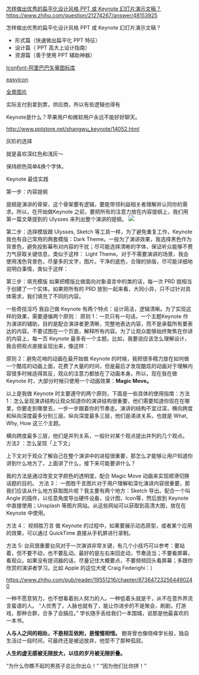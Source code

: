 [怎样做出优秀的扁平化设计风格 PPT 或 Keynote 幻灯片演示文稿？](https://www.zhihu.com/question/21274267/answer/95533231)
https://www.zhihu.com/question/21274267/answer/48153925

怎样做出优秀的扁平化设计风格 PPT 或 Keynote 幻灯片演示文稿？

* 形式篇（快速做出扁平化 PPT 特征）
* 设计篇（ PPT 高大上设计指南）
* 资源篇（善于使用 PPT 辅助神器）

[Iconfont-阿里巴巴矢量图标库](http://www.iconfont.cn/collections/index?spm=a313x.7781069.1998910419.4&type=1)

[easyicon](https://www.easyicon.net/)


[全景图片](http://www.quanjing.com/)

实际支付到拿到票，供应商，所以有些逻辑也得有


Keynote是什么？苹果用户和微软用户永远不能好好聊天。


http://www.pptstore.net/shangwu_keynote/14052.html


灰阶的选择

就是喜欢深红色和浅灰～

保持颜色简单&换个字体。

Keynote 最佳实践

第一步：内容提纲

提纲是演讲的骨架，这个骨架要有逻辑，要能带领利益相关者理解并认同你的需求。所以，在开始做Keynote 之前，要把所有的注意力放在内容提纲上，我们用第一篇文章提到的 Ulysses 来列出整个演讲的提纲。
![](https://pic3.zhimg.com/94ac79d0c0bc82f8813b92f7510b3e54_b.jpg)

第二步：选择模版跟 Ulysses, Sketch 等工具一样，为了避免重复工作，Keynote 我也有自己常用的两套模版：Dark Theme。一般为了演讲效果，我选择黑色作为背景色，避免投影幕布对内容的干扰；尽可能选择清晰的字体，保证听众能够不费力气获取关键信息，类似于这样：
Light Theme。对于不需要演讲的场景，我会使用浅色背景色，尽量多的文字，图片。干净的底色，合理的排版，尽可能详细地说明白事情，类似于这样：

第三步：填充模版
如果把模版比做面向对象语言中的类的话，每一次 PRD 就相当于创建了一个实体。如果把所有的 PRD 放到一起来看，大同小异，只不过针对具体需求，我们填充了不同的内容。

一些奇技淫巧
我自己做 Keynote 有两个特点：设计简洁，逻辑清晰。为了实现这样的效果，需要遵循两个原则：
原则 1：一页只有一句话，一个主题Keynote 作为演讲的辅助，目的是配合演讲者更清晰，完整地表达内容，而不是承载所有要表达的内容。不要试图在一个页面，解释所有内容。为了让观众能够始终聚焦在你讲的内容上，每一页 Keynote 最多有一个主题。比如，我要说应该怎么理解设计，我会把观点直接呈现出来，像这样：

原则 2：避免花哨的动画在最开始做 Keynote 的时候，我把很多精力放在如何做一个酷炫的动画上面，花费了大量的时间，但是最后才发现酷炫的动画对于理解内容很多时候适得其反，观众的注意力都放在了动画本身。所以，现在我在做 Keynote 时，大部分时候只使用一个动画效果：**Magic Move。**

以上是我做 Keynote 时主要遵守的两个原则，下面是一些具体的使用指南：方法 1：怎么呈现演讲结构让观众知道你的演讲结构很重要，他们需要知道你现在在哪里，你要走到哪里去，一步一步跟着你的节奏走。演讲的结构不宜过深，横向跨度和纵向深度最多分别三层。纵向深度最多三层，他们是递进关系，也就是 What, Why, How 这三个主题。

横向跨度最多三层，他们是并列关系，一般针对某个观点提出并列的几个观点。
方法2 ：怎么呈现「上下文」

上下文对于观众了解自己在整个演讲中的进程很重要，那怎么才能够让用户知道你讲到什么地方了，上面讲了什么，接下来可能要讲什么？

我的方法是通过改变文字颜色的透明度，配合 Magic Move 动画来实现顺滑切换话题的目的。
方法 3： 一图胜千言图片对于用户理解和深化演讲内容很重要，那我们应该从什么地方获取图片呢？我主要有两个地方：Sketch 导出。配合一个叫 Angle 的插件，以任意角度导出硬件设备，设计图，Icon等，然后放到 Keynote 中直接使用；Unsplash 等图片网站。从这些网站可以获取到高清大图，放在在 Keynote 中使用。

方法 4： 视频胜万言
做 Keynote 的过程中，如果要展示动态原型，或者某个应用的效果，可以通过 QuickTime 直接从手机屏进行录制。

方法 5: 台风很重要台风对于一次演讲非常关键，有几个小技巧可以参考：要站着，但不要不动，也不要乱动。最好的是左右来回走动，节奏适当；不要看屏幕，看观众。如果没有提词器的话，尽量记住大概要点，不要频频回头看屏幕；多跟你欣赏的演讲者学习。比如 Apple 的这位大佬 Craig Federighi：）


https://www.zhihu.com/pub/reader/19551216/chapter/873647232564490240



一种不愿意努力，也不想看着别人努力的人。一种低着头就是干，从不在意外界流言蜚语的人。
“人优秀了，人脉也就有了，能让你进步的不是聚会，刷剧，打游戏，那种合群，合多了会膈应。”
学长随手丢给我们一本围城，说那是他最喜欢的一本书。

**人与人之间的相处，不是相互依附，是惺惺相惜。**
鲍哥曾也像晓峰学长般，独自生活过一段时间，可最终还是被迫放弃，他受不了那种孤寂。

**人生的虚无感被无限放大，以往的岁月被无限折叠。**

“为什么你瞧不起的男孩子总比你出众！”   “因为他们比你拼！”